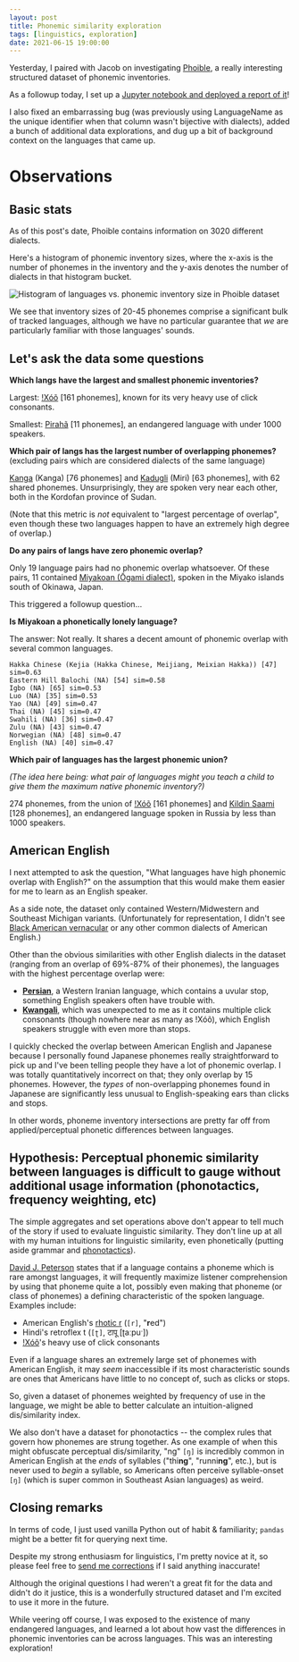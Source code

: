 ```yaml
---
layout: post
title: Phonemic similarity exploration
tags: [linguistics, exploration]
date: 2021-06-15 19:00:00
---
```


Yesterday, I paired with Jacob on investigating [Phoible](https://phoible.github.io/), a really interesting structured dataset of phonemic inventories.

As a followup today, I set up a [Jupyter notebook and deployed a report of it](https://rfong.github.io/rc-sandbox/phonetics/phoible.html)!

I also fixed an embarrassing bug (was previously using LanguageName as the unique identifier when that column wasn't bijective with dialects), added a bunch of additional data explorations, and dug up a bit of background context on the languages that came up.

# Observations

## Basic stats

As of this post's date, Phoible contains information on 3020 different dialects.

Here's a histogram of phonemic inventory sizes, where the x-axis is the number of phonemes in the inventory and the y-axis denotes the number of dialects in that histogram bucket.

<img alt="Histogram of languages vs. phonemic inventory size in Phoible dataset" src="{{site.baseurl}}/assets/images/2021-06-15-phoneme-hist.png" />

We see that inventory sizes of 20-45 phonemes comprise a significant bulk of tracked languages, although we have no particular guarantee that *we* are particularly familiar with those languages' sounds.

## Let's ask the data some questions

**Which langs have the largest and smallest phonemic inventories?**

Largest: [!Xóõ](https://en.wikipedia.org/wiki/Taa_language) [161 phonemes], known for its very heavy use of click consonants.

Smallest: [Pirahã](https://en.wikipedia.org/wiki/Pirah%C3%A3_language) [11 phonemes], an endangered language with under 1000 speakers.

**Which pair of langs has the largest number of overlapping phonemes?** (excluding pairs which are considered dialects of the same language)

[Kanga](https://en.wikipedia.org/wiki/Kanga_language) (Kanga) [76 phonemes] and [Kadugli](https://en.wikipedia.org/wiki/Kadugli_language) (Miri) [63 phonemes], with 62 shared phonemes. Unsurprisingly, they are spoken very near each other, both in the Kordofan province of Sudan.

(Note that this metric is *not* equivalent to "largest percentage of overlap", even though these two languages happen to have an extremely high degree of overlap.)

**Do any pairs of langs have zero phonemic overlap?**

Only 19 language pairs had no phonemic overlap whatsoever. Of these pairs, 11 contained [Miyakoan (Ōgami dialect)](https://en.wikipedia.org/wiki/Miyakoan_language), spoken in the Miyako islands south of Okinawa, Japan.

This triggered a followup question...

**Is Miyakoan a phonetically lonely language?**

The answer: Not really. It shares a decent amount of phonemic overlap with several common languages.
```
Hakka Chinese (Kejia (Hakka Chinese, Meijiang, Meixian Hakka)) [47] sim=0.63
Eastern Hill Balochi (NA) [54] sim=0.58
Igbo (NA) [65] sim=0.53
Luo (NA) [35] sim=0.53
Yao (NA) [49] sim=0.47
Thai (NA) [45] sim=0.47
Swahili (NA) [36] sim=0.47
Zulu (NA) [43] sim=0.47
Norwegian (NA) [48] sim=0.47
English (NA) [40] sim=0.47
```

**Which pair of languages has the largest phonemic union?**

*(The idea here being: what pair of languages might you teach a child to give them the maximum native phonemic inventory?)*

274 phonemes, from the union of [!Xóõ](https://en.wikipedia.org/wiki/Taa_language) [161 phonemes] and [Kildin Saami](https://en.wikipedia.org/wiki/Kildin_Sami) [128 phonemes], an endangered language spoken in Russia by less than 1000 speakers.

## American English

I next attempted to ask the question, "What languages have high phonemic overlap with English?" on the assumption that this would make them easier for me to learn as an English speaker.

As a side note, the dataset only contained Western/Midwestern and Southeast Michigan variants. (Unfortunately for representation, I didn't see [Black American vernacular](https://en.wikipedia.org/wiki/African-American_Vernacular_English) or any other common dialects of American English.)

Other than the obvious similarities with other English dialects in the dataset (ranging from an overlap of 69%-87% of their phonemes), the languages with the highest percentage overlap were:
- [**Persian**](https://en.wikipedia.org/wiki/Persian_language), a Western Iranian language, which contains a uvular stop, something English speakers often have trouble with.
- [**Kwangali**](https://en.wikipedia.org/wiki/Kwangali_language), which was unexpected to me as it contains multiple click consonants (though nowhere near as many as ǃXóõ), which English speakers struggle with even more than stops.

I quickly checked the overlap between American English and Japanese because I personally found Japanese phonemes really straightforward to pick up and I've been telling people they have a lot of phonemic overlap. I was totally quantitatively incorrect on that; they only overlap by 15 phonemes. However, the *types* of non-overlapping phonemes found in Japanese are significantly less unusual to English-speaking ears than clicks and stops.

In other words, phoneme inventory intersections are pretty far off from applied/perceptual phonetic differences between languages.


## Hypothesis: Perceptual phonemic similarity between languages is difficult to gauge without additional usage information (phonotactics, frequency weighting, etc)

The simple aggregates and set operations above don't appear to tell much of the story if used to evaluate linguistic similarity. They don't line up at all with my human intuitions for linguistic similarity, even phonetically (putting aside grammar and [phonotactics](https://en.wikipedia.org/wiki/Phonotactics)).

[David J. Peterson](https://artoflanguageinvention.com/) states that if a language contains a phoneme which is rare amongst languages, it will frequently maximize listener comprehension by using that phoneme quite a lot, possibly even making that phoneme (or class of phonemes) a defining characteristic of the spoken language. Examples include:
- American English's [rhotic r](https://en.wikipedia.org/wiki/Rhoticity_in_English) (`[r]`, "**r**ed")
- Hindi's retroflex t (`[ʈ]`, टापू [ʈaːpuˑ])
- [ǃXóõ](https://omniglot.com/writing/taa.htm)'s heavy use of click consonants

Even if a language shares an extremely large set of phonemes with American English, it may *seem* inaccessible if its most characteristic sounds are ones that Americans have little to no concept of, such as clicks or stops.

So, given a dataset of phonemes weighted by frequency of use in the language, we might be able to better calculate an intuition-aligned dis/similarity index.

We also don't have a dataset for phonotactics -- the complex rules that govern how phonemes are strung together. As one example of when this might obfuscate perceptual dis/similarity, "ng" `[ŋ]` is incredibly common in American English at the *ends* of syllables ("thi**ng**", "runni**ng**", etc.), but is never used to *begin* a syllable, so Americans often perceive syllable-onset `[ŋ]` (which is super common in Southeast Asian languages) as weird.


## Closing remarks

In terms of code, I just used vanilla Python out of habit & familiarity; `pandas` might be a better fit for querying next time.

Despite my strong enthusiasm for linguistics, I'm pretty novice at it, so please feel free to [send me corrections](https://github.com/rfong/rflog/issues) if I said anything inaccurate!

Although the original questions I had weren't a great fit for the data and didn't do it justice, this is a wonderfully structured dataset and I'm excited to use it more in the future.

While veering off course, I was exposed to the existence of many endangered languages, and learned a lot about how vast the differences in phonemic inventories can be across languages. This was an interesting exploration!
